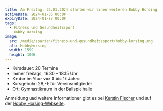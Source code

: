 ```yaml
---
title: Am Freitag, 26.01.2024 starten wir einen weiteren Hobby Horsing-Kurs
activeDate: 2024-01-05 00:00
expiryDate: 2024-01-27 00:00
tags:
  - Fitness und Gesundheitssport
  - Hobby Horsing
image:
  src: /media/sparten/fitness-und-gesundheitssport/hobby-horsing.png
  alt: HobbyHorsing
  width: 1599
  height: 1066
---
```

- Kursdauer: 20 Termine
- Immer freitags, 16:30 – 18:15 Uhr
- Kinder im Alter von 9 bis 15 Jahre
- Kursgebühr: 28,-€ für Vereinsmitglieder
- Ort: Gymnastikraum in der Ballspielhalle

Anmeldung und weitere Informationen gibt es bei [Kerstin Fischer](mailto:kerstin.fischer@svwalddorf.de) und auf der [Hobby Horsing-Webseite](/fitness-und-gesundheitssport/hobbyhorsing).

